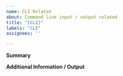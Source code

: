 ```yaml
---
name: CLI Related
about: Command line input / output related
title: "[CLI]"
labels: "CLI"
assignees: ''

---
```


**Summary**

**Additional Information / Output**
